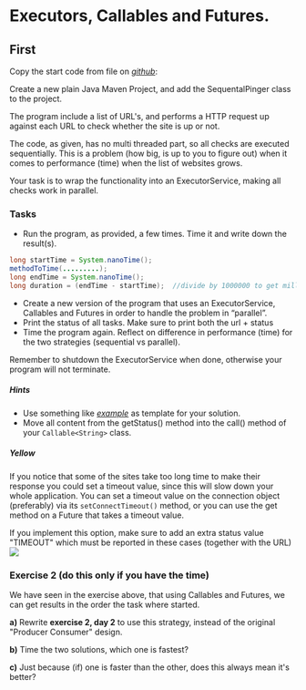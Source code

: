 # Executors, Callables and Futures.

## First
Copy the start code from file on [*github*](https://github.com/Cphdat3sem2018f/week1-threads/blob/master/code/SequentialPinger):

Create a new plain Java Maven Project, and add the SequentalPinger class to the project.

The program include a list of URL's, and performs a HTTP request up
against each URL to check whether the site is up or not.

The code, as given, has no multi threaded part, so all checks are
executed sequentially. This is a problem (how big, is up to you to
figure out) when it comes to performance (time) when the list of
websites grows.

Your task is to wrap the functionality into an ExecutorService, making all checks work in parallel.

### Tasks
- Run the program, as provided, a few times. Time it and write down the result(s).
```java
long startTime = System.nanoTime();
methodToTime(.........);
long endTime = System.nanoTime();
long duration = (endTime - startTime);  //divide by 1000000 to get milliseconds.
```
- Create a new version of the program that uses an ExecutorService, Callables and Futures in order to handle the problem in “parallel”.
- Print the status of all tasks. Make sure to print both the url + status
- Time the program again. Reflect on difference in performance (time) for the two strategies (sequential vs parallel).

Remember to shutdown the ExecutorService when done, otherwise your
program will not terminate.

##### Hints
- Use something like [*example*](https://www.journaldev.com/1090/java-callable-future-example) as template for your solution.
- Move all content from the getStatus() method into the call() method of your `Callable<String>` class.

##### Yellow
If you notice that some of the sites take too long time to make their
response you could set a timeout value, since this will slow down your whole application.
You can set a timeout value on the connection object (preferably) via its `setConnectTimeout()` method, or you can use the get method on a Future that takes a timeout value.

If you implement this option, make sure to add an extra status value
"TIMEOUT" which must be reported in these cases (together with the
URL)
![](media/image2.png)

### Exercise 2 (do this only if you have the time)

We have seen in the exercise above, that using Callables and Futures, we can get results in the order the task where started.

**a)** Rewrite **exercise 2, day 2** to use this strategy, instead of the original "Producer Consumer" design.

**b)** Time the two solutions, which one is fastest?

**c)** Just because (if) one is faster than the other, does this always mean it's better?
